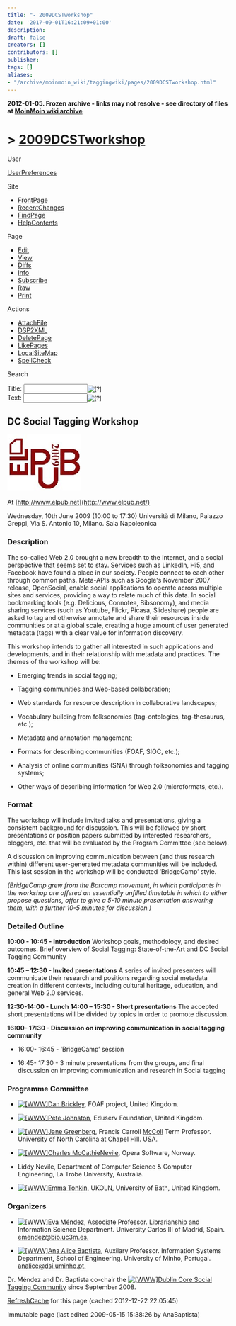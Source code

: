 ```yaml
---
title: "- 2009DCSTworkshop"
date: '2017-09-01T16:21:09+01:00'
description: 
draft: false
creators: []
contributors: []
publisher: 
tags: []
aliases:
- "/archive/moinmoin_wiki/taggingwiki/pages/2009DCSTworkshop.html"
---
```


**2012-01-05. Frozen archive - links may not resolve - see directory of files at [MoinMoin wiki archive](/moinmoin-wiki-archive/)**

# > [2009DCSTworkshop](http://dublincore.org/taggingwiki/2009DCSTworkshop?action=fullsearch&value=2009DCSTworkshop&literal=1&case=1&context=40 "Click here to do a full-text search for this title")

User

 [UserPreferences](http://dublincore.org/taggingwiki/UserPreferences)
  

Site

- [FrontPage](http://dublincore.org/taggingwiki/FrontPage)
- [RecentChanges](http://dublincore.org/taggingwiki/RecentChanges)
- [FindPage](http://dublincore.org/taggingwiki/FindPage)
- [HelpContents](http://dublincore.org/taggingwiki/HelpContents)

Page

- [Edit](http://dublincore.org/taggingwiki/2009DCSTworkshop?action=edit "Edit")
- [View](http://dublincore.org/taggingwiki/2009DCSTworkshop "View")
- [Diffs](http://dublincore.org/taggingwiki/2009DCSTworkshop?action=diff "Diffs")
- [Info](http://dublincore.org/taggingwiki/2009DCSTworkshop?action=info "Info")
- [Subscribe](http://dublincore.org/taggingwiki/2009DCSTworkshop?action=subscribe "Subscribe")
- [Raw](http://dublincore.org/taggingwiki/2009DCSTworkshop?action=raw "Raw")
- [Print](http://dublincore.org/taggingwiki/2009DCSTworkshop?action=print "Print")

Actions

- [AttachFile](http://dublincore.org/taggingwiki/2009DCSTworkshop?action=AttachFile)
- [DSP2XML](http://dublincore.org/taggingwiki/2009DCSTworkshop?action=DSP2XML)
- [DeletePage](http://dublincore.org/taggingwiki/2009DCSTworkshop?action=DeletePage)
- [LikePages](http://dublincore.org/taggingwiki/2009DCSTworkshop?action=LikePages)
- [LocalSiteMap](http://dublincore.org/taggingwiki/2009DCSTworkshop?action=LocalSiteMap)
- [SpellCheck](http://dublincore.org/taggingwiki/2009DCSTworkshop?action=SpellCheck)

Search

<form method="POST" action="/taggingwiki/2009DCSTworkshop">
<p>
<input name="action" value="inlinesearch" type="hidden">
<input name="context" value="40" type="hidden">
Title: <input name="text_title" size="15" maxlength="50" type="text"><input src="2009DCSTworkshop_files/moin-search.png" name="button_title" alt="[?]" type="image"><br>Text: <input name="text_full" size="15" maxlength="50" type="text"><input src="2009DCSTworkshop_files/moin-search.png" name="button_full" alt="[?]" type="image">
</p>
</form>

## DC Social Tagging Workshop
<img src="2009DCSTworkshop_files/elpub2009.jpg" alt="http://piano.dsi.uminho.pt/~analice/DCST/elpub2009.jpg"> 

At [http://www.elpub.net](http://www.elpub.net/)

Wednesday, 10th June 2009 (10:00 to 17:30) Università di Milano, Palazzo Greppi, Via S. Antonio 10, Milano. Sala Napoleonica

### Description

The so-called Web 2.0 brought a new breadth to the Internet, and a social perspective that seems set to stay. Services such as LinkedIn, Hi5, and Facebook have found a place in our society. People connect to each other through common paths. Meta-APIs such as Google's November 2007 release, OpenSocial, enable social applications to operate across multiple sites and services, providing a way to relate much of this data. In social bookmarking tools (e.g. Delicious, Connotea, Bibsonomy), and media sharing services (such as Youtube, Flickr, Picasa, Slideshare) people are asked to tag and otherwise annotate and share their resources inside communities or at a global scale, creating a huge amount of user generated metadata (tags) with a clear value for information discovery.

This workshop intends to gather all interested in such applications and developments, and in their relationship with metadata and practices. The themes of the workshop will be:

- Emerging trends in social tagging;

- Tagging communities and Web-based collaboration;

- Web standards for resource description in collaborative landscapes;

- Vocabulary building from folksonomies (tag-ontologies, tag-thesaurus, etc.);

- Metadata and annotation management;

- Formats for describing communities (FOAF, SIOC, etc.);

- Analysis of online communities (SNA) through folksonomies and tagging systems;

- Other ways of describing information for Web 2.0 (microformats, etc.).

### Format

The workshop will include invited talks and presentations, giving a consistent background for discussion. This will be followed by short presentations or position papers submitted by interested researchers, bloggers, etc. that will be evaluated by the Program Committee (see below).

A discussion on improving communication between (and thus research within) different user-generated metadata communities will be included. This last session in the workshop will be conducted ‘BridgeCamp’ style.

_(BridgeCamp grew from the Barcamp movement, in which participants in the workshop are offered an essentially unfilled timetable in which to either propose questions, offer to give a 5-10 minute presentation answering them, with a further 10-5 minutes for discussion.)_

### Detailed Outline

**10:00 - 10:45 - Introduction** Workshop goals, methodology, and desired outcomes. Brief overview of Social Tagging: State-of-the-Art and DC Social Tagging Community

**10:45 – 12:30 - Invited presentations** A series of invited presenters will communicate their research and positions regarding social metadata creation in different contexts, including cultural heritage, education, and general Web 2.0 services.

**12:30-14:00 - Lunch**  **14:00 – 15:30 - Short presentations** The accepted short presentations will be divided by topics in order to promote discussion.

**16:00- 17:30 - Discussion on improving communication in social tagging community**

- 16:00- 16:45 - ‘BridgeCamp’ session

- 16:45- 17:30 - 3 minute presentations from the groups, and final discussion on improving communication and research in Social tagging

### Programme Committee

- [<img src="2009DCSTworkshop_files/moin-www.png" alt="[WWW]" height="11" width="11">Dan Brickley](http://www.w3.org/People/DanBri/), FOAF project, United Kingdom.

- [<img src="2009DCSTworkshop_files/moin-www.png" alt="[WWW]" height="11" width="11">Pete Johnston](http://www.eduserv.org.uk/research/people/petejohnston/), Eduserv Foundation, United Kingdom.

- [<img src="2009DCSTworkshop_files/moin-www.png" alt="[WWW]" height="11" width="11">Jane Greenberg](http://ils.unc.edu/%7Ejaneg/), Francis Carroll [McColl](http://dublincore.org/taggingwiki/McColl) Term Professor. University of North Carolina at Chapel Hill. USA.

- [<img src="2009DCSTworkshop_files/moin-www.png" alt="[WWW]" height="11" width="11">Charles McCathieNevile](http://my.opera.com/chaals/about/), Opera Software, Norway.

- Liddy Nevile, Department of Computer Science & Computer Engineering, La Trobe University, Australia.

- [<img src="2009DCSTworkshop_files/moin-www.png" alt="[WWW]" height="11" width="11">Emma Tonkin](http://www.ukoln.ac.uk/ukoln/staff/e.tonkin/), UKOLN, University of Bath, United Kingdom.

### Organizers

- [<img src="2009DCSTworkshop_files/moin-www.png" alt="[WWW]" height="11" width="11">Eva Méndez](http://www.bib.uc3m.es/%7Emendez/home.htm), Associate Professor. Librarianship and Information Science Department. University Carlos III of Madrid, Spain. [emendez@bib.uc3m.es.](mailto:emendez@bib.uc3m.es.)

- [<img src="2009DCSTworkshop_files/moin-www.png" alt="[WWW]" height="11" width="11">Ana Alice Baptista](http://www.ukoln.ac.uk/ukoln/staff/e.tonkin/), Auxilary Professor. Information Systems Department, School of Engineering. University of Minho, Portugal. [analice@dsi.uminho.pt.](mailto:analice@dsi.uminho.pt.)

Dr. Méndez and Dr. Baptista co-chair the [<img src="2009DCSTworkshop_files/moin-www.png" alt="[WWW]" height="11" width="11">Dublin Core Social Tagging Community](http://www.dublincore.org/groups/social-tagging/) since September 2008.

 [RefreshCache](http://dublincore.org/taggingwiki/2009DCSTworkshop?action=refresh&arena=Page.py&key=2009DCSTworkshop.text_html) for this page (cached 2012-12-22 22:05:45)  

Immutable page (last edited 2009-05-15 15:38:26 by AnaBaptista)

